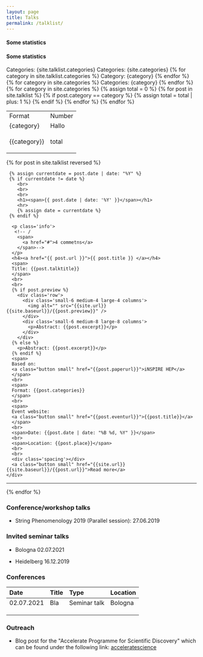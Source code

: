 ```yaml
---
layout: page
title: Talks
permalink: /talklist/
---
```




<div>
    <h4>Some statistics</h4>
    <h4>Some statistics</h4>
    <span>
     Categories: {site.talklist.categories}
    </span>
    <span>
     Categories: {site.categories}
    </span>
    {% for category in site.talklist.categories %}
        <span>
         Category: {category}
        </span>
    {% endfor %}
        <table>
            <tr>
                <td>Format</td>
                <td>Number</td>
            </tr>
            {% for category in site.categories %}
            <span>
             Categories: {category}
            </span>
                <tr>
                  <td> {category} </td>
                  <td> Hallo </td>
                </tr>
            {% endfor %}
            {% for category in site.categories %}
              {% assign total = 0 %}
                {% for post in site.talklist %}
                   {% if post.category == category %}
                    {% assign total = total | plus: 1 %}
                   {% endif %}
                {% endfor %}
                <tr>
                  <td> {{category}} </td>
                  <td> <p>total</p> </td>
                </tr>
              {% endfor %}
        </table>
</div>

    

{%  for post in site.talklist reversed %}
  <div class='big mod modBlogPost no_bg'>
    <div class='content'>
    
     {% assign currentdate = post.date | date: "%Y" %}
     {% if currentdate != date %}
        <br>
        <br>
        <br>
        <h1><span>{{ post.date | date: '%Y' }}</span></h1>
        <hr>
        {% assign date = currentdate %} 
     {% endif %}

      <p class='info'>
       <!-- /
        <span>
          <a href="#">4 commetns</a>
        </span>-->
      </p>
      <h4><a href="{{ post.url }}">{{ post.title }} </a></h4>
      <span>
      Title: {{post.talktitle}}
      </span>
      <br>
      <br>
      {% if post.preview %}
        <div class='row'>
          <div class='small-6 medium-4 large-4 columns'>
            <img alt="" src="{{site.url}}{{site.baseurl}}/{{post.preview}}" />
          </div>
          <div class='small-6 medium-8 large-8 columns'>
            <p>Abstract: {{post.excerpt}}</p>
          </div>
        </div>
      {% else %}
        <p>Abstract: {{post.excerpt}}</p>
      {% endif %}
      <span>
      Based on:
      <a class="button small" href="{{post.paperurl}}">iNSPIRE HEP</a>
      </span>
      <br>
      <span>
      Format: {{post.categories}}
      </span>
      <br>
      <span>
      Event website:
      <a class="button small" href="{{post.eventurl}}">{{post.title}}</a>
      </span>
      <br>
      <span>Date: {{post.date | date: "%B %d, %Y" }}</span>
      <br>
      <span>Location: {{post.place}}</span>
      <br>
      <br>
      <div class='spacing'></div>
      <a class="button small" href="{{site.url}}{{site.baseurl}}/{{post.url}}">Read more</a>
    </div>
  </div>
  <hr>
  <div class='two spacing'></div>
{% endfor %}


<div class='four spacing'></div>



### Conference/workshop talks

* String Phenomenology 2019 (Parallel session):  27.06.2019

### Invited seminar talks

* Bologna 02.07.2021

* Heidelberg 16.12.2019

### Conferences

| Date        | Title        | Type |   Location   |
|:-------------|:------------------|:------|:------|
| 02.07.2021       | Bla  | Seminar talk | Bologna |
|  |    |   |    |
|           |     |   |     |
|           |  |   |    |

### Outreach

* Blog post for the "Accelerate Programme for Scientific Discovery" which can be found under the following link: [acceleratescience](https://acceleratescience.github.io//2021/07/08/Andreas-Schachner-ML-for-string-theory) 
